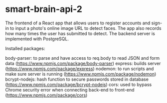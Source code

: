 # smart-brain-api-2

The frontend of a React app that allows users to register accounts and sign-in to input a photo's online image URL to detect faces. The app also records how many times the user has submitted to detect. The backend server is implemented with PostgreSQL.

Installed packages:

body-parser: to parse and have access to req.body to read JSON and form data (https://www.npmjs.com/package/body-parser)
express: builds server (https://www.npmjs.com/package/express)
nodemon: to run scripts and make sure server is running (https://www.npmjs.com/package/nodemon)
bcrypt-nodejs: hash function to secure passwords stored in database (https://www.npmjs.com/package/bcrypt-nodejs)
cors: used to bypass Chrome security error when connecting back-end to front-end (https://www.npmjs.com/package/cors)